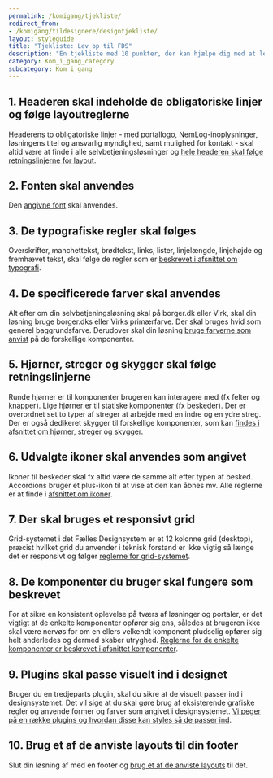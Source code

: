 ```yaml
---
permalink: /komigang/tjekliste/
redirect_from:
- /komigang/tildesignere/designtjekliste/
layout: styleguide
title: "Tjekliste: Lev op til FDS"
description: "En tjekliste med 10 punkter, der kan hjælpe dig med at leve op til FDS retningslinjer."
category: Kom_i_gang_category
subcategory: Kom i gang
---
```

<h2 class="h5">1. Headeren skal indeholde de obligatoriske linjer og følge layoutreglerne</h2>

Headerens to obligatoriske linjer - med portallogo, NemLog-inoplysninger, løsningens titel og ansvarlig myndighed, samt mulighed for kontakt - skal altid være at finde i alle selvbetjeningsløsninger og <a href="/komigang/tildesignere/sideopbygning/#header">hele headeren skal følge retningslinjerne for layout</a>.

<h2 class="h5">2. Fonten skal anvendes</h2>

Den <a href="/design/typography/#fonte">angivne font</a> skal anvendes.

<h2 class="h5">3. De typografiske regler skal følges</h2>

Overskrifter, manchettekst, brødtekst, links, lister, linjelængde, linjehøjde og fremhævet tekst, skal følge de regler som er <a href="/design/typography">beskrevet i afsnittet om typografi</a>.

<h2 class="h5">4. De specificerede farver skal anvendes</h2>

Alt efter om din selvbetjeningsløsning skal på borger.dk eller Virk, skal din løsning bruge borger.dks eller Virks primærfarve. Der skal bruges hvid som generel baggrundsfarve. Derudover skal din løsning <a href="/design/farver">bruge farverne som anvist</a> på de forskellige komponenter.

<h2 class="h5">5. Hjørner, streger og skygger skal følge retningslinjerne</h2>

Runde hjørner er til komponenter brugeren kan interagere med (fx felter og knapper). Lige hjørner er til statiske komponenter (fx beskeder). Der er overordnet set to typer af streger at arbejde med en indre og en ydre streg. Der er også dedikeret skygger til forskellige komponenter, som kan <a href="/design/borders/">findes i afsnittet om hjørner, streger og skygger</a>.

<h2 class="h5">6. Udvalgte ikoner skal anvendes som angivet</h2>

Ikoner til beskeder skal fx altid være de samme alt efter typen af besked.<br />Accordions bruger et plus-ikon til at vise at den kan åbnes mv. Alle reglerne er at finde i <a href="/design/ikoner/">afsnittet om ikoner</a>.

<h2 class="h5">7. Der skal bruges et responsivt grid</h2>

Grid-systemet i det Fælles Designsystem er et 12 kolonne grid (desktop), præcist hvilket grid du anvender i teknisk forstand er ikke vigtig så længe det er responsivt og følger <a href="/design/grid/">reglerne for grid-systemet</a>.

<h2 class="h5">8. De komponenter du bruger skal fungere som beskrevet</h2>

For at sikre en konsistent oplevelse på tværs af løsninger og portaler, er det vigtigt at de enkelte komponenter opfører sig ens, således at brugeren ikke skal være nervøs for om en ellers velkendt komponent pludselig opfører sig helt anderledes og dermed skaber utryghed. <a href="/komponenter/">Reglerne for de enkelte komponenter er beskrevet i afsnittet komponenter</a>.

<h2 class="h5">9. Plugins skal passe visuelt ind i designet</h2>

Bruger du en tredjeparts plugin, skal du sikre at de visuelt passer ind i designsystemet. Det vil sige at du skal gøre brug af eksisterende grafiske regler og anvende former og farver som angivet i designsystemet. <a href="/plugins/">Vi peger på en række plugins og hvordan disse kan styles så de passer ind</a>.

<h2 class="h5">10. Brug et af de anviste layouts til din footer</h2>

Slut din løsning af med en footer og <a href="/komponenter/footers/">brug et af de anviste layouts</a> til det.
